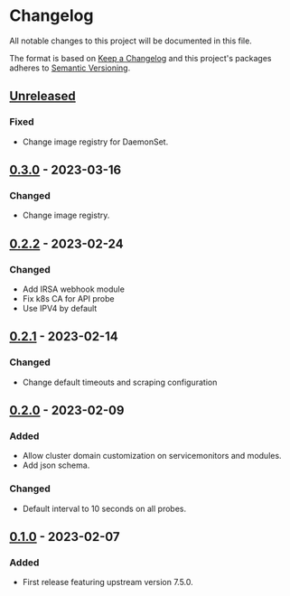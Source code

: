 # Changelog

All notable changes to this project will be documented in this file.

The format is based on [Keep a Changelog](http://keepachangelog.com/en/1.0.0/)
and this project's packages adheres to [Semantic Versioning](http://semver.org/spec/v2.0.0.html).

## [Unreleased]

### Fixed

- Change image registry for DaemonSet.

## [0.3.0] - 2023-03-16

### Changed

- Change image registry.

## [0.2.2] - 2023-02-24

### Changed

- Add IRSA webhook module
- Fix k8s CA for API probe
- Use IPV4 by default

## [0.2.1] - 2023-02-14

### Changed

- Change default timeouts and scraping configuration

## [0.2.0] - 2023-02-09

### Added

- Allow cluster domain customization on servicemonitors and modules.
- Add json schema.

### Changed

- Default interval to 10 seconds on all probes.

## [0.1.0] - 2023-02-07

### Added

- First release featuring upstream version 7.5.0.

[Unreleased]: https://github.com/giantswarm/prometheus-blackbox-exporter-app/compare/v0.3.0...HEAD
[0.3.0]: https://github.com/giantswarm/prometheus-blackbox-exporter-app/compare/v0.2.2...v0.3.0
[0.2.2]: https://github.com/giantswarm/prometheus-blackbox-exporter-app/compare/v0.2.1...v0.2.2
[0.2.1]: https://github.com/giantswarm/prometheus-blackbox-exporter-app/compare/v0.1.0...v0.2.1
[0.2.0]: https://github.com/giantswarm/prometheus-blackbox-exporter-app/compare/v0.1.0...v0.2.0
[0.1.0]: https://github.com/giantswarm/prometheus-blackbox-exporter-app/compare/v0.0.0...v0.1.0
